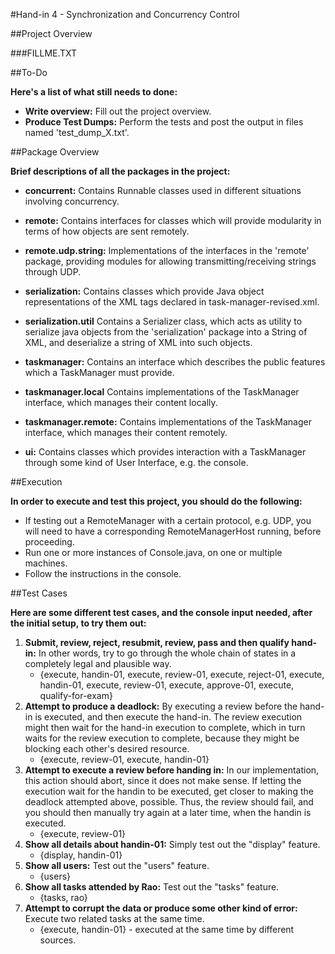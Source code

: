 #Hand-in 4 - Synchronization and Concurrency Control

##Project Overview

###FILLME.TXT

##To-Do

__Here's a list of what still needs to done:__

 * __Write overview:__ Fill out the project overview.
 * __Produce Test Dumps:__ Perform the tests and post the output in files named 'test_dump_X.txt'.

 
##Package Overview

__Brief descriptions of all the packages in the project:__ 
 * __concurrent:__ Contains Runnable classes used in different situations involving concurrency.

 * __remote:__ Contains interfaces for classes which will provide modularity in terms of how objects are sent remotely.
 * __remote.udp.string:__ Implementations of the interfaces in the 'remote' package, providing modules for allowing transmitting/receiving strings through UDP. 

 * __serialization:__ Contains classes which provide Java object representations of the XML tags declared in task-manager-revised.xml.
 * __serialization.util__ Contains a Serializer class, which acts as  utility to serialize java objects from the 'serialization' package into a String of XML, and deserialize a string of XML into such objects.   

 * __taskmanager:__ Contains an interface which describes the public features which a TaskManager must provide.
 * __taskmanager.local__ Contains implementations of the TaskManager interface, which manages their content locally.
 * __taskmanager.remote:__ Contains implementations of the TaskManager interface, which manages their content remotely.

 * __ui:__ Contains classes which provides interaction with a TaskManager through some kind of User Interface, e.g. the console.

##Execution

__In order to execute and test this project, you should do the following:__

 * If testing out a RemoteManager with a certain protocol, e.g. UDP, you will need to have a corresponding RemoteManagerHost running, before proceeding.
 * Run one or more instances of Console.java, on one or multiple machines.
 * Follow the instructions in the console.

##Test Cases

__Here are some different test cases, and the console input needed, after the initial setup, to try them out:__

1. __Submit, review, reject, resubmit, review, pass and then qualify hand-in:__ In other words, try to go through the whole chain of states in a completely legal and plausible way.
   * {execute, handin-01, execute, review-01, execute, reject-01, execute, handin-01, execute, review-01, execute, approve-01, execute, qualify-for-exam}
2. __Attempt to produce a deadlock:__ By executing a review before the hand-in is executed, and then execute the hand-in. The review execution might then wait for the hand-in execution to complete, which in turn waits for the review execution to complete, because they might be blocking each other's desired resource.
   * {execute, review-01, execute, handin-01}
3. __Attempt to execute a review before handing in:__ In our implementation, this action should abort, since it does not make sense. If letting the execution wait for the handin to be executed, get closer to making the deadlock attempted above, possible. Thus, the review should fail, and you should then manually try again at a later time, when the handin is executed.
   * {execute, review-01}
4. __Show all details about handin-01:__ Simply test out the "display" feature.
   * {display, handin-01}
5. __Show all users:__ Test out the "users" feature.
   * {users}
6. __Show all tasks attended by Rao:__ Test out the "tasks" feature.
   * {tasks, rao}
7. __Attempt to corrupt the data or produce some other kind of error:__ Execute two related tasks at the same time.
   * {execute, handin-01} - executed at the same time by different sources.